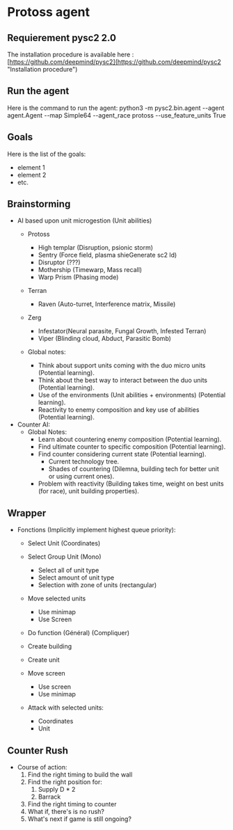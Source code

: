 # Protoss agent

## Requierement pysc2 2.0
The installation procedure is available here : [https://github.com/deepmind/pysc2](https://github.com/deepmind/pysc2 "Installation procedure")

## Run the agent
Here is the command to run the agent:
python3 -m pysc2.bin.agent --agent agent.Agent --map Simple64 --agent_race protoss --use_feature_units True

## Goals
Here is the list of the goals:
* element 1
* element 2
* etc.

## Brainstorming

* AI based upon unit microgestion (Unit abilities)
    * Protoss
        * High templar (Disruption, psionic storm)
        * Sentry (Force field, plasma shieGenerate sc2 ld)
        * Disruptor (???)
        * Mothership (Timewarp, Mass recall)
        * Warp Prism (Phasing mode)
    * Terran
        * Raven (Auto-turret, Interference matrix, Missile)
    * Zerg
        * Infestator(Neural parasite, Fungal Growth, Infested Terran)
        * Viper (Blinding cloud, Abduct, Parasitic Bomb)
        
    * Global notes:
        * Think about support units coming with the duo micro units (Potential learning).
        * Think about the best way to interact between the duo units (Potential learning).
        * Use of the environments (Unit abilities + environments) (Potential learning).
        * Reactivity to enemy composition and key use of abilities (Potential learning).
* Counter AI:
    * Global Notes:
        * Learn about countering enemy composition (Potential learning).
        * Find ultimate counter to specific composition (Potential learning).
        * Find counter considering current state (Potential learning).
            * Current technology tree.
            * Shades of countering (Dilemna, building tech for better unit or using current ones).
        * Problem with reactivity (Building takes time, weight on best units (for race), unit building properties).
        
## Wrapper

* Fonctions (Implicitly implement highest queue priority):
    * Select Unit (Coordinates)
    * Select Group Unit (Mono) 
        * Select all of unit type
        * Select amount of unit type
        * Selection with zone of units (rectangular)
    
    * Move selected units
        * Use minimap
        * Use Screen
    * Do function (Général) (Compliquer)
    * Create building
    * Create unit
    * Move screen
        * Use screen
        * Use minimap
    * Attack with selected units:
        * Coordinates
        * Unit

## Counter Rush

* Course of action:
    1) Find the right timing to build the wall
    2) Find the right position for:
        1) Supply D * 2
        2) Barrack
    3) Find the right timing to counter
    4) What if, there's is no rush?
    5) What's next if game is still ongoing?